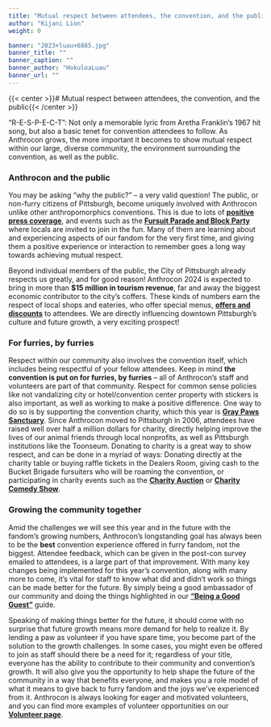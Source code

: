 ```yaml
---
title: "Mutual respect between attendees, the convention, and the public"
author: "Kijani Lion"
weight: 0

banner: "2023+luau+6885.jpg"
banner_title: ""
banner_caption: ""
banner_author: "HokuloaLuau"
banner_url: ""
---
```


{{< center >}}# Mutual respect between attendees, the convention, and the public{{< /center >}}

“R-E-S-P-E-C-T”: Not only a memorable lyric from Aretha Franklin’s 1967 hit song, but also a basic tenet for convention attendees to follow. As Anthrocon grows, the more important it becomes to show mutual respect within our large, diverse community, the environment surrounding the convention, as well as the public.

### Anthrocon and the public

You may be asking “why the public?” – a very valid question! The public, or non-furry citizens of Pittsburgh, become uniquely involved with Anthrocon unlike other anthropomorphics conventions. This is due to lots of [**positive press coverage**](https://www.visitpittsburgh.com/pittsburgh-anthrocon/), and events such as the [**Fursuit Parade and Block Party**](https://www.anthrocon.org/parade-block-party) where locals are invited to join in the fun. Many of them are learning about and experiencing aspects of our fandom for the very first time, and giving them a positive experience or interaction to remember goes a long way towards achieving mutual respect.

Beyond individual members of the public, the City of Pittsburgh already respects us greatly, and for good reason! Anthrocon 2024 is expected to bring in more than **$15 million in tourism revenue**, far and away the biggest economic contributor to the city’s coffers. These kinds of numbers earn the respect of local shops and eateries, who offer special menus, [**offers and discounts**](https://www.anthrocon.org/2024-deals-and-offers) to attendees. We are directly influencing downtown Pittsburgh’s culture and future growth, a very exciting prospect!

### For furries, by furries

Respect within our community also involves the convention itself, which includes being respectful of your fellow attendees. Keep in mind **the convention is put on for furries, by furries** – all of Anthrocon’s staff and volunteers are part of that community. Respect for common sense policies like not vandalizing city or hotel/convention center property with stickers is also important, as well as working to make a positive difference. One way to do so is by supporting the convention charity, which this year is [**Gray Paws Sanctuary**](https://www.anthrocon.org/charity). Since Anthrocon moved to Pittsburgh in 2006, attendees have raised well over half a million dollars for charity, directly helping improve the lives of our animal friends through local nonprofits, as well as Pittsburgh institutions like the Toonseum. Donating to charity is a great way to show respect, and can be done in a myriad of ways: Donating directly at the charity table or buying raffle tickets in the Dealers Room, giving cash to the Bucket Brigade fursuiters who will be roaming the convention, or participating in charity events such as the [**Charity Auction**](https://anthrocon.sched.com/event/1eOZh/charity-auction) or [**Charity Comedy Show**](https://anthrocon.sched.com/event/1eOQt/anthrocons-annual-charity-comedy-show).

### Growing the community together

Amid the challenges we will see this year and in the future with the fandom’s growing numbers, Anthrocon’s longstanding goal has always been to be the **best** convention experience offered in furry fandom, not the biggest. Attendee feedback, which can be given in the post-con survey emailed to attendees, is a large part of that improvement. With many key changes being implemented for this year’s convention, along with many more to come, it’s vital for staff to know what did and didn’t work so things can be made better for the future. By simply being a good ambassador of our community and doing the things highlighted in our [**“Being a Good Guest”**](https://www.anthrocon.org/guides/being-a-good-guest-at-a-convention) guide.

Speaking of making things better for the future, it should come with no surprise that future growth means more demand for help to realize it. By lending a paw as volunteer if you have spare time, you become part of the solution to the growth challenges. In some cases, you might even be offered to join as staff should there be a need for it; regardless of your title, everyone has the ability to contribute to their community and convention’s growth. It will also give you the opportunity to help shape the future of the community in a way that benefits everyone, and makes you a role model of what it means to give back to furry fandom and the joys we’ve experienced from it. Anthrocon is always looking for eager and motivated volunteers, and you can find more examples of volunteer opportunities on our [**Volunteer page**](/volunteer).
